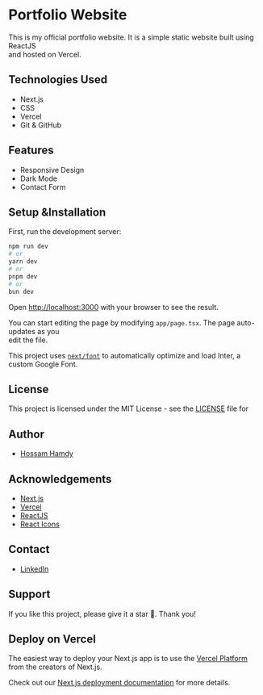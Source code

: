 # Portfolio Website

This is my official portfolio website. It is a simple static website built using ReactJS  
and hosted on Vercel.

## Technologies Used

- Next.js
- CSS
- Vercel
- Git & GitHub

## Features

- Responsive Design
- Dark Mode
- Contact Form

## Setup &Installation

First, run the development server:

```bash
npm run dev
# or
yarn dev
# or
pnpm dev
# or
bun dev
```

Open [http://localhost:3000](http://localhost:3000) with your browser to see the result.

You can start editing the page by modifying `app/page.tsx`. The page auto-updates as you  
edit the file.

This project uses [`next/font`](https://nextjs.org/docs/basic-features/font-optimization) to automatically optimize and load Inter, a custom Google Font.

## License

This project is licensed under the MIT License - see the [LICENSE](LICENSE) file for

## Author

- [Hossam Hamdy](https://dev-hossam.vercel.app)

## Acknowledgements

- [Next.js](https://nextjs.org)
- [Vercel](https://vercel.com)
- [ReactJS](https://reactjs.org)
- [React Icons](https://react-icons.github.io/react-icons/)

## Contact

- [LinkedIn](https://www.linkedin.com/in/hossam7amdy/)

## Support

If you like this project, please give it a star 🌟. Thank you!

## Deploy on Vercel

The easiest way to deploy your Next.js app is to use the [Vercel Platform](https://vercel.com/new?utm_medium=default-template&filter=next.js&utm_source=create-next-app&utm_campaign=create-next-app-readme) from the creators of Next.js.

Check out our [Next.js deployment documentation](https://nextjs.org/docs/deployment) for more details.

